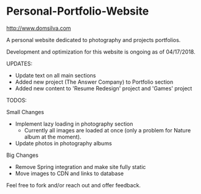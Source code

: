 # Personal-Portfolio-Website
http://www.domsilva.com

A personal website dedicated to photography and projects portfolios.

Development and optimization for this website is ongoing as of 04/17/2018.

UPDATES:

- Update text on all main sections
- Added new project (The Answer Company) to Portfolio section
- Added new content to 'Resume Redesign' project and 'Games' project

TODOS:

Small Changes
- Implement lazy loading in photography section
	- Currently all images are loaded at once (only a problem for Nature album at the moment).
- Update photos in photography albums

Big Changes
- Remove Spring integration and make site fully static
- Move images to CDN and links to database

Feel free to fork and/or reach out and offer feedback.
